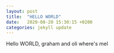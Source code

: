 ```yaml
---
layout: post
title:  "HELLO WORLD"
date:   2020-08-20 15:30:15 +0200
categories: jekyll update
---
```


Hello WORLD, graham and oli where's mel
